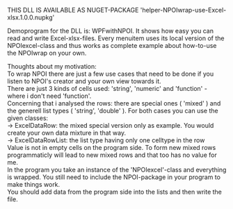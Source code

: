 THIS DLL IS AVAILABLE AS NUGET-PACKAGE 'helper-NPOIwrap-use-Excel-xlsx.1.0.0.nupkg'   

Demoprogram for the DLL is: WPFwithNPOI. It shows how easy you can read and write Excel-xlsx-files. Every menuitem uses its local version of the NPOIexcel-class and thus works as complete example about how-to-use the NPOIwrap on your own.

  Thoughts about my motivation:  
To wrap NPOI there are just a few use cases that need to be done if you listen to NPOI's creator and your own view towards it.  
There are just 3 kinds of cells used: 'string', 'numeric' and 'function' - where i don't need 'function'.  
Concerning that i analysed the rows: there are special ones ( 'mixed' ) and the generell list types ( 'string', 'double' ). For both cases you can use the given classes:  
-> ExcelDataRow: the mixed special version only as example. You would create your own data mixture in that way.  
-> ExcelDataRowList: the list type having only one celltype in the row   
Value is not in empty cells on the program side. To form new mixed rows programmaticly will lead to new mixed rows and that too has no value for me.  
In the program you take an instance of the 'NPOIexcel'-class and everything is wrapped. You still need to include the NPOI-package in your program to make things work.   
You should add data from the program side into the lists and then write the file.  

